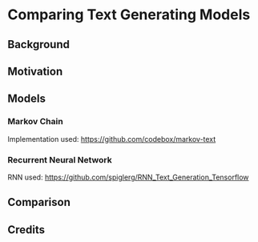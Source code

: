 # Comparing Text Generating Models

## Background

## Motivation

## Models

### Markov Chain
Implementation used: https://github.com/codebox/markov-text

### Recurrent Neural Network
RNN used: https://github.com/spiglerg/RNN_Text_Generation_Tensorflow

## Comparison

## Credits
